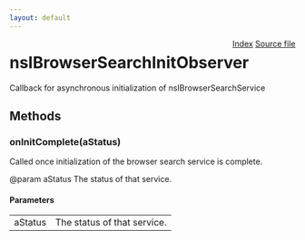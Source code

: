 ```yaml
---
layout: default
---
```

<div class='links' style='float:right'><a href="../index.html">Index</a>
<a href="http://dxr.mozilla.org/mozilla-central/source/netwerk/base/public/nsIBrowserSearchService.idl">Source file</a>
</div>

# nsIBrowserSearchInitObserver #
  
Callback for asynchronous initialization of nsIBrowserSearchService  
  

## Methods ##

### onInitComplete(aStatus) ###
  
Called once initialization of the browser search service is complete.  
  
@param aStatus The status of that service.  
  

#### Parameters ####

<table>

<tr>
<td>aStatus</td>
<td>The status of that service.  
</td>
</tr>

</table>
